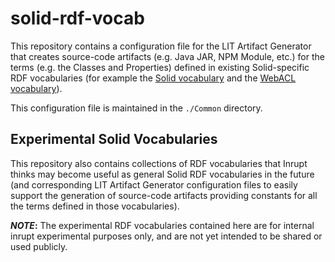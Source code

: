 # solid-rdf-vocab

This repository contains a configuration file for the LIT Artifact Generator that creates
source-code artifacts (e.g. Java JAR, NPM Module, etc.) for the terms (e.g. the Classes
and Properties) defined in existing Solid-specific RDF vocabularies (for example the [Solid
vocabulary](http://www.w3.org/ns/solid/terms) and the [WebACL vocabulary](http://www.w3.org/ns/auth/acl)).

This configuration file is maintained in the `./Common` directory.

## Experimental Solid Vocabularies

This repository also contains collections of RDF vocabularies that Inrupt thinks may
become useful as general Solid RDF vocabularies in the future (and corresponding LIT
Artifact Generator configuration files to easily support the generation of source-code
artifacts providing constants for all the terms defined in those vocabularies).

**_NOTE_:** The experimental RDF vocabularies contained here are for internal inrupt
experimental purposes only, and are not yet intended to be shared or used publicly.

